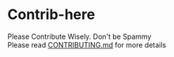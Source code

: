 # Contrib-here

Please Contribute Wisely. Don't be Spammy<br>
Please read [CONTRIBUTING.md](https://github.com/Ryuji-Facility/Coding-challenge/blob/main/CONTRIBUTING.md) for more details
